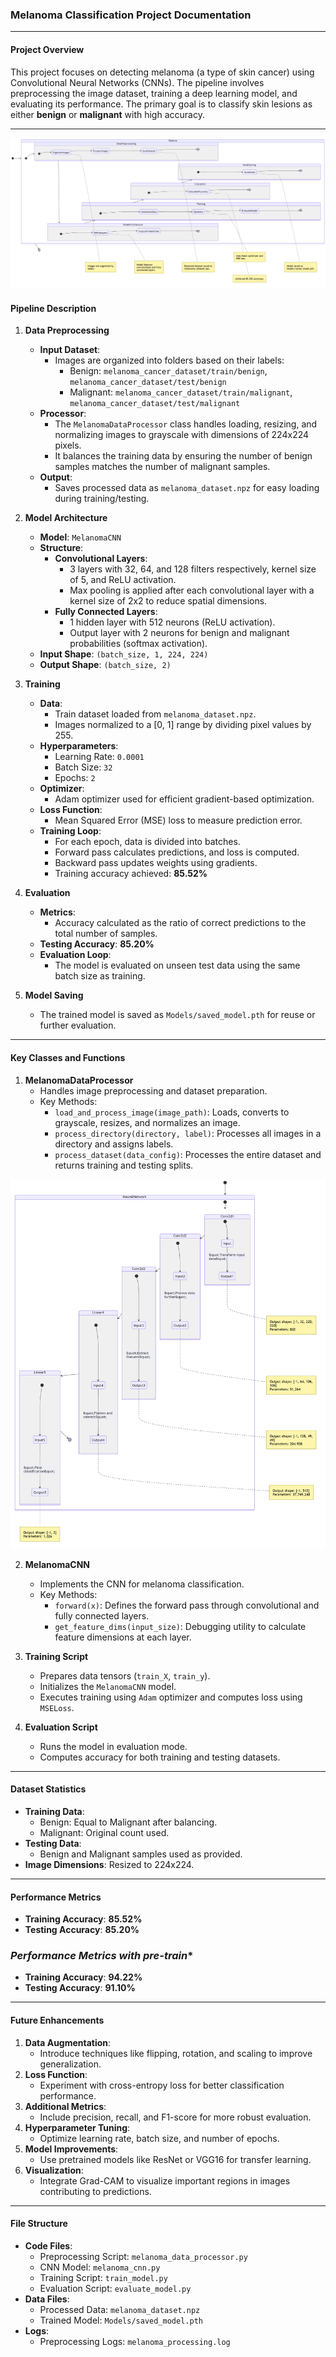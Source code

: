 ### Melanoma Classification Project Documentation

---

#### **Project Overview**
This project focuses on detecting melanoma (a type of skin cancer) using Convolutional Neural Networks (CNNs). The pipeline involves preprocessing the image dataset, training a deep learning model, and evaluating its performance. The primary goal is to classify skin lesions as either **benign** or **malignant** with high accuracy.

---

![Pipeline Architecture](diagram1.png)

#### **Pipeline Description**

1. **Data Preprocessing**
   - **Input Dataset**:
     - Images are organized into folders based on their labels:
       - Benign: `melanoma_cancer_dataset/train/benign`, `melanoma_cancer_dataset/test/benign`
       - Malignant: `melanoma_cancer_dataset/train/malignant`, `melanoma_cancer_dataset/test/malignant`
   - **Processor**:
     - The `MelanomaDataProcessor` class handles loading, resizing, and normalizing images to grayscale with dimensions of 224x224 pixels.
     - It balances the training data by ensuring the number of benign samples matches the number of malignant samples.
   - **Output**:
     - Saves processed data as `melanoma_dataset.npz` for easy loading during training/testing.

2. **Model Architecture**
   - **Model**: `MelanomaCNN`
   - **Structure**:
     - **Convolutional Layers**:
       - 3 layers with 32, 64, and 128 filters respectively, kernel size of 5, and ReLU activation.
       - Max pooling is applied after each convolutional layer with a kernel size of 2x2 to reduce spatial dimensions.
     - **Fully Connected Layers**:
       - 1 hidden layer with 512 neurons (ReLU activation).
       - Output layer with 2 neurons for benign and malignant probabilities (softmax activation).
   - **Input Shape**: `(batch_size, 1, 224, 224)`
   - **Output Shape**: `(batch_size, 2)`

3. **Training**
   - **Data**:
     - Train dataset loaded from `melanoma_dataset.npz`.
     - Images normalized to a [0, 1] range by dividing pixel values by 255.
   - **Hyperparameters**:
     - Learning Rate: `0.0001`
     - Batch Size: `32`
     - Epochs: `2`
   - **Optimizer**:
     - Adam optimizer used for efficient gradient-based optimization.
   - **Loss Function**:
     - Mean Squared Error (MSE) loss to measure prediction error.
   - **Training Loop**:
     - For each epoch, data is divided into batches.
     - Forward pass calculates predictions, and loss is computed.
     - Backward pass updates weights using gradients.
     - Training accuracy achieved: **85.52%**

4. **Evaluation**
   - **Metrics**:
     - Accuracy calculated as the ratio of correct predictions to the total number of samples.
   - **Testing Accuracy**: **85.20%**
   - **Evaluation Loop**:
     - The model is evaluated on unseen test data using the same batch size as training.

5. **Model Saving**
   - The trained model is saved as `Models/saved_model.pth` for reuse or further evaluation.

---

#### **Key Classes and Functions**

1. **MelanomaDataProcessor**
   - Handles image preprocessing and dataset preparation.
   - Key Methods:
     - `load_and_process_image(image_path)`: Loads, converts to grayscale, resizes, and normalizes an image.
     - `process_directory(directory, label)`: Processes all images in a directory and assigns labels.
     - `process_dataset(data_config)`: Processes the entire dataset and returns training and testing splits.

![MelanomaCNN](diagram.png)

2. **MelanomaCNN**
   - Implements the CNN for melanoma classification.
   - Key Methods:
     - `forward(x)`: Defines the forward pass through convolutional and fully connected layers.
     - `get_feature_dims(input_size)`: Debugging utility to calculate feature dimensions at each layer.

3. **Training Script**
   - Prepares data tensors (`train_X`, `train_y`).
   - Initializes the `MelanomaCNN` model.
   - Executes training using `Adam` optimizer and computes loss using `MSELoss`.

4. **Evaluation Script**
   - Runs the model in evaluation mode.
   - Computes accuracy for both training and testing datasets.

---

#### **Dataset Statistics**
- **Training Data**:
  - Benign: Equal to Malignant after balancing.
  - Malignant: Original count used.
- **Testing Data**:
  - Benign and Malignant samples used as provided.
- **Image Dimensions**: Resized to 224x224.

---

#### **Performance Metrics**
- **Training Accuracy**: **85.52%**
- **Testing Accuracy**: **85.20%**


### *Performance Metrics with pre-train**
- **Training Accuracy**: **94.22%**
- **Testing Accuracy**: **91.10%**
---

#### **Future Enhancements**
1. **Data Augmentation**:
   - Introduce techniques like flipping, rotation, and scaling to improve generalization.
2. **Loss Function**:
   - Experiment with cross-entropy loss for better classification performance.
3. **Additional Metrics**:
   - Include precision, recall, and F1-score for more robust evaluation.
4. **Hyperparameter Tuning**:
   - Optimize learning rate, batch size, and number of epochs.
5. **Model Improvements**:
   - Use pretrained models like ResNet or VGG16 for transfer learning.
6. **Visualization**:
   - Integrate Grad-CAM to visualize important regions in images contributing to predictions.

---

#### **File Structure**
- **Code Files**:
  - Preprocessing Script: `melanoma_data_processor.py`
  - CNN Model: `melanoma_cnn.py`
  - Training Script: `train_model.py`
  - Evaluation Script: `evaluate_model.py`
- **Data Files**:
  - Processed Data: `melanoma_dataset.npz`
  - Trained Model: `Models/saved_model.pth`
- **Logs**:
  - Preprocessing Logs: `melanoma_processing.log`



